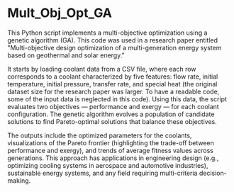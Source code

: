 # Mult_Obj_Opt_GA
This Python script implements a multi-objective optimization using a genetic algorithm (GA). This code was used in a research paper entitled "Multi-objective design optimization of a multi-generation energy system based on geothermal and solar energy."

It starts by loading coolant data from a CSV file, where each row corresponds to a coolant characterized by five features: flow rate, initial temperature, initial pressure, transfer rate, and special heat (the original dataset size for the research paper was larger. To have a readable code, some of the input data is neglected in this code). Using this data, the script evaluates two objectives — performance and exergy — for each coolant configuration. The genetic algorithm evolves a population of candidate solutions to find Pareto-optimal solutions that balance these objectives.

The outputs include the optimized parameters for the coolants, visualizations of the Pareto frontier (highlighting the trade-off between performance and exergy), and trends of average fitness values across generations. This approach has applications in engineering design (e.g., optimizing cooling systems in aerospace and automotive industries), sustainable energy systems, and any field requiring multi-criteria decision-making.
